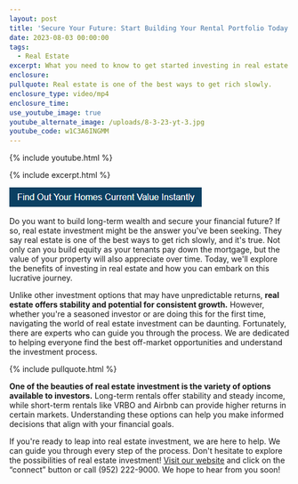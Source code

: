 ```yaml
---
layout: post
title: 'Secure Your Future: Start Building Your Rental Portfolio Today'
date: 2023-08-03 00:00:00
tags:
  - Real Estate
excerpt: What you need to know to get started investing in real estate.
enclosure:
pullquote: Real estate is one of the best ways to get rich slowly.
enclosure_type: video/mp4
enclosure_time:
use_youtube_image: true
youtube_alternate_image: /uploads/8-3-23-yt-3.jpg
youtube_code: w1C3A6INGMM
---
```

{% include youtube.html %}

{% include excerpt.html %}

![](/uploads/capture-1.PNG)

Do you want to build long-term wealth and secure your financial future? If so, real estate investment might be the answer you've been seeking. They say real estate is one of the best ways to get rich slowly, and it's true. Not only can you build equity as your tenants pay down the mortgage, but the value of your property will also appreciate over time. Today, we'll explore the benefits of investing in real estate and how you can embark on this lucrative journey.

Unlike other investment options that may have unpredictable returns, **real estate offers stability and potential for consistent growth.** However, whether you're a seasoned investor or are doing this for the first time, navigating the world of real estate investment can be daunting. Fortunately, there are experts who can guide you through the process. We are dedicated to helping everyone find the best off-market opportunities and understand the investment process.&nbsp;

{% include pullquote.html %}

**One of the beauties of real estate investment is the variety of options available to investors.** Long-term rentals offer stability and steady income, while short-term rentals like VRBO and Airbnb can provide higher returns in certain markets. Understanding these options can help you make informed decisions that align with your financial goals.

If you're ready to leap into real estate investment, we are here to help. We can guide you through every step of the process. Don't hesitate to explore the possibilities of real estate investment! [Visit our website](https://johnschustergroup.com/) and click on the “connect” button or call (952) 222-9000. We hope to hear from you soon!
